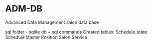 # ADM-DB
Advanced Data Management salon data base


sql folder - sqlite db + sql commands
Created tables:
Schedule_state
Schedule
Master
Position
Salon
Service
